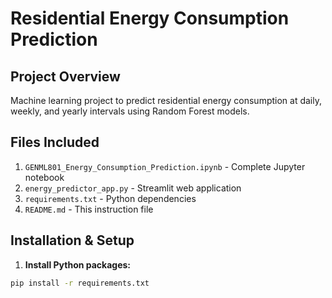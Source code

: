 # Residential Energy Consumption Prediction

## Project Overview
Machine learning project to predict residential energy consumption at daily, weekly, and yearly intervals using Random Forest models.

## Files Included
1. `GENML801_Energy_Consumption_Prediction.ipynb` - Complete Jupyter notebook
2. `energy_predictor_app.py` - Streamlit web application
3. `requirements.txt` - Python dependencies
4. `README.md` - This instruction file

## Installation & Setup

1. **Install Python packages:**
```bash
pip install -r requirements.txt